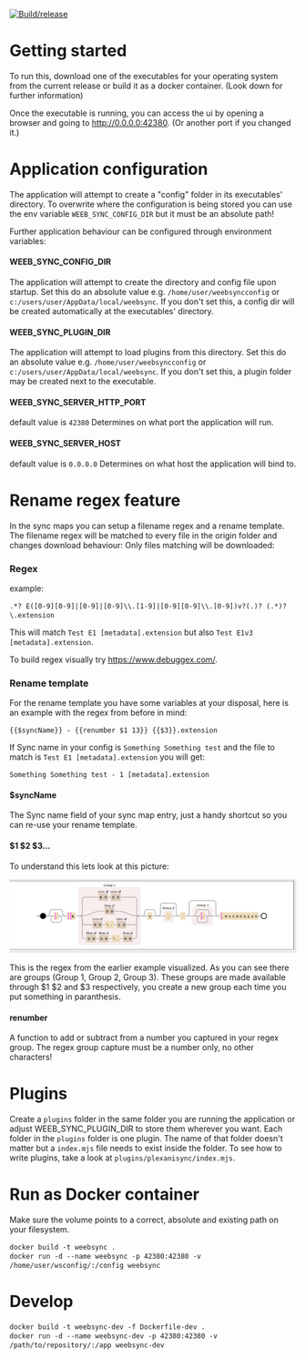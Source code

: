 [![Build/release](https://github.com/BastianGanze/weebsync/actions/workflows/main.yml/badge.svg)](https://github.com/BastianGanze/weebsync/actions/workflows/main.yml)

# Getting started
To run this, download one of the executables for your operating system from the current release or build it as a docker container. (Look down for further information)

Once the executable is running, you can access the ui by opening a browser and going to http://0.0.0.0:42380.
(Or another port if you changed it.)

# Application configuration
The application will attempt to create a "config" folder in its executables' directory.
To overwrite where the configuration is being stored you can use the env variable `WEEB_SYNC_CONFIG_DIR` but it must be an absolute path!

Further application behaviour can be configured through environment variables:
#### WEEB_SYNC_CONFIG_DIR
The application will attempt to create the directory and config file upon startup.
Set this do an absolute value e.g. `/home/user/weebsyncconfig` or `c:/users/user/AppData/local/weebsync`.
If you don't set this, a config dir will be created automatically at the executables' directory.

#### WEEB_SYNC_PLUGIN_DIR
The application will attempt to load plugins from this directory.
Set this do an absolute value e.g. `/home/user/weebsyncconfig` or `c:/users/user/AppData/local/weebsync`.
If you don't set this, a plugin folder may be created next to the executable.

#### WEEB_SYNC_SERVER_HTTP_PORT
default value is `42380`
Determines on what port the application will run.

#### WEEB_SYNC_SERVER_HOST
default value is `0.0.0.0`
Determines on what host the application will bind to.

# Rename regex feature
In the sync maps you can setup a filename regex and a rename template.
The filename regex will be matched to every file in the origin folder and changes download behaviour: Only files matching will be downloaded:

### Regex
example:
```regexp
.*? E([0-9][0-9]|[0-9]|[0-9]\\.[1-9]|[0-9][0-9]\\.[0-9])v?(.)? (.*)?\.extension
```

This will match `Test E1 [metadata].extension` but also `Test E1v3 [metadata].extension`.

To build regex visually try https://www.debuggex.com/.

### Rename template

For the rename template you have some variables at your disposal, here is an example with the regex from before in mind:

```text
{{$syncName}} - {{renumber $1 13}} {{$3}}.extension 
```

If Sync name in your config is `Something Something test` and the file to match is `Test E1 [metadata].extension` you will get:

```
Something Something test - 1 [metadata].extension
```

#### $syncName
The Sync name field of your sync map entry, just a handy shortcut so you can re-use your rename template.

#### $1 $2 $3...
To understand this lets look at this picture:

![alt text](regexexample.png)

This is the regex from the earlier example visualized. As you can see there are groups (Group 1, Group 2, Group 3).
These groups are made available through $1 $2 and $3 respectively, you create a new group each time you put something in paranthesis.

#### renumber
A function to add or subtract from a number you captured in your regex group. The regex group capture must be a number only, no other characters!

# Plugins
Create a `plugins` folder in the same folder you are running the application or adjust WEEB_SYNC_PLUGIN_DIR to store them wherever you want.
Each folder in the `plugins` folder is one plugin. The name of that folder doesn't matter but a `index.mjs` file needs to exist inside the folder.
To see how to write plugins, take a look at `plugins/plexanisync/index.mjs`.

# Run as Docker container
Make sure the volume points to a correct, absolute and existing path on your filesystem.
```
docker build -t weebsync .
docker run -d --name weebsync -p 42380:42380 -v /home/user/wsconfig/:/config weebsync
```

# Develop
```
docker build -t weebsync-dev -f Dockerfile-dev .
docker run -d --name weebsync-dev -p 42380:42380 -v /path/to/repository/:/app weebsync-dev
```
